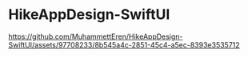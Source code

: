 # HikeAppDesign-SwiftUI

https://github.com/MuhammettEren/HikeAppDesign-SwiftUI/assets/97708233/8b545a4c-2851-45c4-a5ec-8393e3535712

